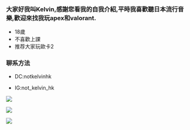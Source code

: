 ### 大家好我叫Kelvin,感謝您看我的自我介紹,平時我喜歡聽日本流行音樂,歡迎來找我玩apex和valorant.

* 18歲	
* 不喜歡上課
* 推荐大家玩歐卡2

### 聊系方法

- DC:notkelvinhk

- IG:not_kelvin_hk


![](https://cdn.discordapp.com/avatars/479264397215268885/2bf49444795a4d8e86219069a77d0325?size=1024)


![](https://i2.kknews.cc/gxpjVor2dZadLTpt_wnzJ-cZSTdSYngF4ZXWDV4/0.jpg)


![](https://cdn.discordapp.com/attachments/1157291287377100830/1157292358388432916/005BYqpgly1frn92nlchyj31hc0u01kx.jpg?ex=651813ff&is=6516c27f&hm=f8beba8dc4dbb5027bedf9b058f29e0644935e537d4e1b293fc109f1f75055e7&)

